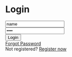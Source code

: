 <!DOCTYPE html>
<html>
    <head>
        <link rel="stylesheet" href="New.css">
        <link href='https://unpkg.com/boxicons@2.1.4/css/boxicons.min.css' rel='stylesheet'>
    </head>
    <body background="class.jpg" style="background-repeat: no-repeat;background-size: cover;">
        <div class="wrapper" style="border:10px">
            <form action="student_db.php" method="post">
                <h1>Login</h1>
                <div class="input-box">
                    <input type="text" name="name" value="name">
                    <i class='bx bxs-user'></i>
                </div>
                <div class="input-box">
                    <input type="password" name="pass" value="pass">
                    <i class='bx bxs-lock'></i>
                </div>
                <div>
                    <button type="submit" value="Login" class="btn">Login</button>
                </div>
                <div id="forgot-pass">
                    <a href="forgot_pass.html">Forgot Password</a>
                </div>
                <div id="forgot-pass">
                    Not registered? 
                    <a href="Register.html">Register now</a>
                </div>
            </form>
        </div>
    </body>
</html>
